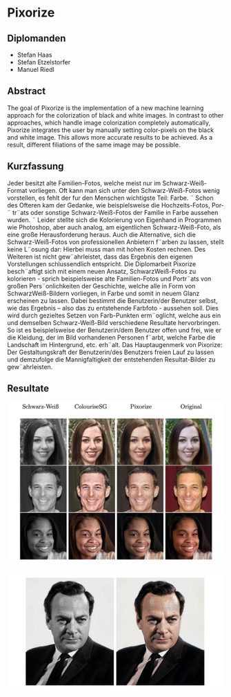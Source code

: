 # Pixorize

## Diplomanden
- Stefan Haas 
- Stefan Etzelstorfer
- Manuel Riedl 

## Abstract
The goal of Pixorize is the implementation of a new machine learning approach
for the colorization of black and white images.
In contrast to other approaches, which handle image colorization completely
automatically, Pixorize integrates the user by manually setting color-pixels on
the black and white image. This allows more accurate results to be achieved.
As a result, different filiations of the same image may be possible.

## Kurzfassung
Jeder besitzt alte Familien-Fotos, welche meist nur im Schwarz-Weiß-Format
vorliegen. Oft kann man sich unter den Schwarz-Weiß-Fotos wenig vorstellen, es
fehlt der fur den Menschen wichtigste Teil: Farbe. ¨
Schon des Ofteren kam der Gedanke, wie beispielsweise die Hochzeits-Fotos, Por- ¨
tr¨ats oder sonstige Schwarz-Weiß-Fotos der Familie in Farbe aussehen wurden. ¨
Leider stellte sich die Kolorierung von Eigenhand in Programmen wie Photoshop, aber auch analog, am eigentlichen Schwarz-Weiß-Foto, als eine große
Herausforderung heraus. Auch die Alternative, sich die Schwarz-Weiß-Fotos von
professionellen Anbietern f¨arben zu lassen, stellt keine L¨osung dar: Hierbei muss
man mit hohen Kosten rechnen. Des Weiteren ist nicht gew¨ahrleistet, dass das
Ergebnis den eigenen Vorstellungen schlussendlich entspricht.
Die Diplomarbeit Pixorize besch¨aftigt sich mit einem neuen Ansatz, SchwarzWeiß-Fotos zu kolorieren - sprich beispielsweise alte Familien-Fotos und Portr¨ats
von großen Pers¨onlichkeiten der Geschichte, welche alle in Form von SchwarzWeiß-Bildern vorliegen, in Farbe und somit in neuem Glanz erscheinen zu lassen.
Dabei bestimmt die Benutzerin/der Benutzer selbst, wie das Ergebnis – also das
zu entstehende Farbfoto - aussehen soll. Dies wird durch gezieltes Setzen von
Farb-Punkten erm¨oglicht, welche aus ein und demselben Schwarz-Weiß-Bild verschiedene Resultate hervorbringen. So ist es beispielsweise der Benutzerin/dem
Benutzer offen und frei, wie er die Kleidung, der im Bild vorhandenen Personen
f¨arbt, welche Farbe die Landschaft im Hintergrund, etc. erh¨alt.
Das Hauptaugenmerk von Pixorize: Der Gestaltungskraft der Benutzerin/des
Benutzers freien Lauf zu lassen und demzufolge die Mannigfaltigkeit der entstehenden Resultat-Bilder zu gew¨ahrleisten.


## Resultate

![Vergleich mit der Konkurrenz (Colourise SG)](./images/grid.png?raw=true "Vergleich mit der Konkurrenz (Colourise SG)")

![Vollautomatische Kolorierung von einem Poträtbild von Richard Feynman](./images/feynman.png?raw=true "Vollautomatische Kolorierung von einem Poträtbild von Richard Feynman")
